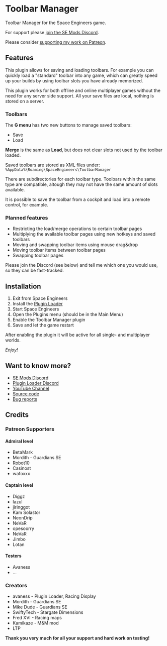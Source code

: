 # Toolbar Manager

Toolbar Manager for the Space Engineers game.

For support please [join the SE Mods Discord](https://discord.gg/PYPFPGf3Ca).

Please consider [supporting my work on Patreon](https://www.patreon.com/semods).

## Features

This plugin allows for saving and loading toolbars. For example you can 
quickly load a "standard" toolbar into any game, which can greatly speed
up your builds by using toolbar slots you have already memorized.

This plugin works for both offline and online multiplayer games without
the need for any server side support. All your save files are local, 
nothing is stored on a server.

### Toolbars

The **G menu** has two new buttons to manage saved toolbars:
- Save
- Load

**Merge** is the same as **Load**, but does not clear slots not used by the toolbar loaded.

Saved toolbars are stored as XML files under: `%AppData%\Roaming\SpaceEngineers\ToolbarManager`

There are subdirectories for each toolbar type. Toolbars within the same type are compatible,
altough they may not have the same amount of slots available.

It is possible to save the toolbar from a cockpit and load into a remote control, for example.

### Planned features
- Restricting the load/merge operations to certain toolbar pages
- Multiplying the available toolbar pages using new hotkeys and saved toolbars
- Moving and swapping toolbar items using mouse drag&drop
- Moving toolbar items between toolbar pages
- Swapping toolbar pages

Please join the Discord (see below) and tell me which one you would use, 
so they can be fast-tracked.  

## Installation
1. Exit from Space Engineers
2. Install the [Plugin Loader](https://steamcommunity.com/sharedfiles/filedetails/?id=2407984968)
3. Start Space Engineers
4. Open the Plugins menu (should be in the Main Menu)
5. Enable the Toolbar Manager plugin
6. Save and let the game restart

After enabling the plugin it will be active for all single- and multiplayer worlds.

*Enjoy!*

## Want to know more?
- [SE Mods Discord](https://discord.gg/PYPFPGf3Ca)
- [Plugin Loader Discord](https://discord.gg/6ETGRU3CzR)
- [YouTube Channel](https://www.youtube.com/channel/UCc5ar3cW9qoOgdBb1FM_rxQ)
- [Source code](https://github.com/viktor-ferenczi/toolbar-manager)
- [Bug reports](https://discord.gg/x3Z8Ug5YkQ)

## Credits

### Patreon Supporters

#### Admiral level
- BetaMark
- Mordith - Guardians SE
- Robot10
- Casinost
- wafoxxx

#### Captain level
- Diggz
- lazul
- jiringgot
- Kam Solastor
- NeonDrip
- NeVaR
- opesoorry
- NeVaR
- Jimbo
- Lotan

#### Testers
- Avaness
- ...

### Creators
- avaness - Plugin Loader, Racing Display
- Mordith - Guardians SE
- Mike Dude - Guardians SE
- SwiftyTech - Stargate Dimensions
- Fred XVI - Racing maps
- Kamikaze - M&M mod
- LTP

**Thank you very much for all your support and hard work on testing!**